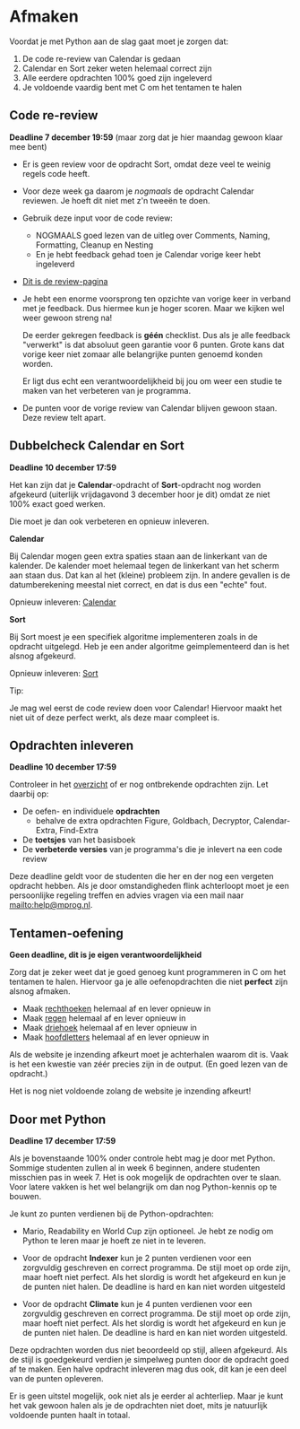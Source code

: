 # Afmaken

Voordat je met Python aan de slag gaat moet je zorgen dat:

1. De code re-review van Calendar is gedaan
2. Calendar en Sort zeker weten helemaal correct zijn
3. Alle eerdere opdrachten 100% goed zijn ingeleverd
4. Je voldoende vaardig bent met C om het tentamen te halen

## Code re-review

**Deadline 7 december 19:59** (maar zorg dat je hier maandag gewoon klaar mee bent)

- Er is geen review voor de opdracht Sort, omdat deze veel te weinig regels code heeft.

- Voor deze week ga daarom je _nogmaals_ de opdracht Calendar reviewen. Je hoeft dit niet met z'n tweeën te doen.

- Gebruik deze input voor de code review:

    - NOGMAALS goed lezen van de uitleg over Comments, Naming, Formatting, Cleanup en Nesting
    - En je hebt feedback gehad toen je Calendar vorige keer hebt ingeleverd

- [Dit is de review-pagina](/modules/review-5)

- Je hebt een enorme voorsprong ten opzichte van vorige keer in verband met je feedback. Dus hiermee kun je hoger scoren. Maar we kijken wel weer gewoon streng na!

    De eerder gekregen feedback is **géén** checklist. Dus als je alle feedback "verwerkt" is dat absoluut geen garantie voor 6 punten. Grote kans dat vorige keer niet zomaar alle belangrijke punten genoemd konden worden.

    Er ligt dus echt een verantwoordelijkheid bij jou om weer een studie te maken van het verbeteren van je programma.

- De punten voor de vorige review van Calendar blijven gewoon staan. Deze review telt apart.


## Dubbelcheck Calendar en Sort

**Deadline 10 december 17:59**

Het kan zijn dat je **Calendar**-opdracht of **Sort**-opdracht nog worden afgekeurd (uiterlijk vrijdagavond 3 december hoor je dit) omdat ze niet 100% exact goed werken.

Die moet je dan ook verbeteren en opnieuw inleveren.

**Calendar**

Bij Calendar mogen geen extra spaties staan aan de linkerkant van de kalender. De kalender moet helemaal tegen de linkerkant van het scherm aan staan dus. Dat kan al het (kleine) probleem zijn. In andere gevallen is de datumberekening meestal niet correct, en dat is dus een "echte" fout.

Opnieuw inleveren: [Calendar](/other/calendar)

**Sort**

Bij Sort moest je een specifiek algoritme implementeren zoals in de opdracht uitgelegd. Heb je een ander algoritme geimplementeerd dan is het alsnog afgekeurd.

Opnieuw inleveren: [Sort](/other/sort)

Tip: 

Je mag wel eerst de code review doen voor Calendar! Hiervoor maakt het niet uit of deze perfect werkt, als deze maar compleet is.


## Opdrachten inleveren

**Deadline 10 december 17:59**

Controleer in het [overzicht](/submissions) of er nog ontbrekende opdrachten zijn. Let daarbij op:

- De oefen- en individuele **opdrachten** 
    - behalve de extra opdrachten Figure, Goldbach, Decryptor, Calendar-Extra, Find-Extra
- De **toetsjes** van het basisboek
- De **verbeterde versies** van je programma's die je inlevert na een code review

Deze deadline geldt voor de studenten die her en der nog een vergeten opdracht hebben. Als je door omstandigheden flink achterloopt moet je een persoonlijke regeling treffen en advies vragen via een mail naar <mailto:help@mprog.nl>.


## Tentamen-oefening

**Geen deadline, dit is je eigen verantwoordelijkheid**

Zorg dat je zeker weet dat je goed genoeg kunt programmeren in C om het tentamen te halen. Hiervoor ga je alle oefenopdrachten die niet **perfect** zijn alsnog afmaken.

- Maak [rechthoeken](/tentamen/rechthoeken) helemaal af en lever opnieuw in
- Maak [regen](/tentamen/regen) helemaal af en lever opnieuw in
- Maak [driehoek](/tentamen/driehoek) helemaal af en lever opnieuw in
- Maak [hoofdletters](/tentamen/hoofdletters) helemaal af en lever opnieuw in

Als de website je inzending afkeurt moet je achterhalen waarom dit is. Vaak is het een kwestie van zéér precies zijn in de output. (En goed lezen van de opdracht.)

Het is nog niet voldoende zolang de website je inzending afkeurt!


## Door met Python

**Deadline 17 december 17:59**

Als je bovenstaande 100% onder controle hebt mag je door met Python. Sommige studenten zullen al in week 6 beginnen, andere studenten misschien pas in week 7. Het is ook mogelijk de opdrachten over te slaan. Voor latere vakken is het wel belangrijk om dan nog Python-kennis op te bouwen.

Je kunt zo punten verdienen bij de Python-opdrachten:

- Mario, Readability en World Cup zijn optioneel. Je hebt ze nodig om Python te leren maar je hoeft ze niet in te leveren.

- Voor de opdracht **Indexer** kun je 2 punten verdienen voor een zorgvuldig geschreven en correct programma. De stijl moet op orde zijn, maar hoeft niet perfect. Als het slordig is wordt het afgekeurd en kun je de punten niet halen. De deadline is hard en kan niet worden uitgesteld

- Voor de opdracht **Climate** kun je 4 punten verdienen voor een zorgvuldig geschreven en correct programma. De stijl moet op orde zijn, maar hoeft niet perfect. Als het slordig is wordt het afgekeurd en kun je de punten niet halen. De deadline is hard en kan niet worden uitgesteld.

Deze opdrachten worden dus niet beoordeeld op stijl, alleen afgekeurd. Als de stijl is goedgekeurd verdien je simpelweg punten door de opdracht goed af te maken. Een halve opdracht inleveren mag dus ook, dit kan je een deel van de punten opleveren.

Er is geen uitstel mogelijk, ook niet als je eerder al achterliep. Maar je kunt het vak gewoon halen als je de opdrachten niet doet, mits je natuurlijk voldoende punten haalt in totaal.
